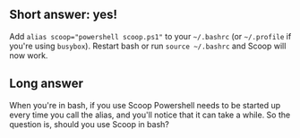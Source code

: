 ## Short answer: yes!

Add `alias scoop="powershell scoop.ps1"` to your `~/.bashrc` (or `~/.profile` if you're using `busybox`). Restart bash or run `source ~/.bashrc` and Scoop will now work.

## Long answer

When you're in bash, if you use Scoop Powershell needs to be started up every time you call the alias, and you'll notice that it can take a while. So the question is, should you use Scoop in bash?